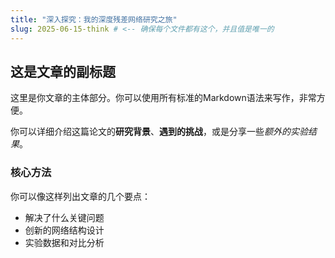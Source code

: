 ```yaml
---
title: "深入探究：我的深度残差网络研究之旅"
slug: 2025-06-15-think # <-- 确保每个文件都有这个，并且值是唯一的
---
```


## 这是文章的副标题

这里是你文章的主体部分。你可以使用所有标准的Markdown语法来写作，非常方便。

你可以详细介绍这篇论文的**研究背景**、**遇到的挑战**，或是分享一些*额外的实验结果*。

### 核心方法
你可以像这样列出文章的几个要点：
- 解决了什么关键问题
- 创新的网络结构设计
- 实验数据和对比分析
